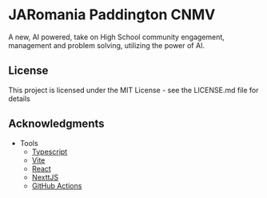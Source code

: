 # JARomania Paddington CNMV

A new, AI powered, take on High School community engagement, management and problem solving, utilizing the power of AI.

## License

This project is licensed under the MIT License - see the LICENSE.md file for details

## Acknowledgments

-   Tools
    -   [Typescript](https://www.typescriptlang.org/)
    -   [Vite](https://vitejs.dev/)
    -   [React](https://react.dev/)
    -   [NexttJS](https://nextjs.org/)
    -   [GitHub Actions](https://docs.github.com/en/actions)
